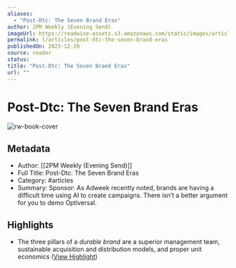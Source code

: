 ```yaml
---
aliases:
  - "Post-Dtc: The Seven Brand Eras"
author: 2PM Weekly (Evening Send)
imageUrl: https://readwise-assets.s3.amazonaws.com/static/images/article3.5c705a01b476.png
permalink: l/articles/post-dtc-the-seven-brand-eras
publishedOn: 2023-12-20
source: reader
status: 
title: "Post-Dtc: The Seven Brand Eras"
url: ""
---
```

# Post-Dtc: The Seven Brand Eras

![rw-book-cover](https://readwise-assets.s3.amazonaws.com/static/images/article3.5c705a01b476.png)

## Metadata

- Author: [[2PM Weekly (Evening Send)]]
- Full Title: Post-Dtc: The Seven Brand Eras
- Category: #articles
- Summary: Sponsor: As Adweek recently noted, brands are having a difficult time using AI to create campaigns. There isn’t a better argument for you to demo Optiversal.

## Highlights

- The three pillars of a _durable brand_ are a superior management team, sustainable acquisition and distribution models, and proper unit economics ([View Highlight](https://read.readwise.io/read/01hj3rp1vs58x7j2t8g2ta9h7a))

